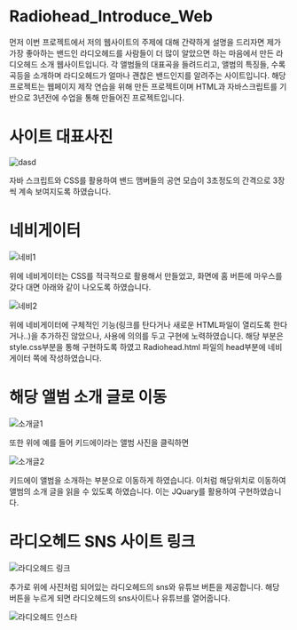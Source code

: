 # Radiohead_Introduce_Web
먼저 이번 프로젝트에서 저의 웹사이트의 주제에 대해 간략하게 설명을 드리자면 제가 가장 좋아하는 밴드인 라디오헤드를 사람들이 더 많이 알았으면 하는 마음에서 만든 라디오헤드 소개 웹사이트입니다.
각 앨범들의 대표곡을 들려드리고, 앨범의 특징들, 수록곡등을 소개하며 라디오헤드가 얼마나 괜찮은 밴드인지를 알려주는 사이트입니다.
해당 프로젝트는 웹페이지 제작 연습을 위해 만든 프로젝트이며 HTML과 자바스크립트를 기반으로 3년전에 수업을 통해 만들어진 프로젝트입니다.

# 사이트 대표사진

![dasd](https://user-images.githubusercontent.com/52379503/130396635-62de2119-efe7-4a6b-9d25-3e509cbd3cbc.png)

자바 스크립트와 CSS를 활용하여 밴드 맴버들의 공연 모습이 3초정도의 간격으로 3장씩 계속 보여지도록 하였습니다.

# 네비게이터

![네비1](https://user-images.githubusercontent.com/52379503/130396816-4b0b0cfe-e54f-4aae-884c-d078f0060985.png)

위에 네비게이터는 CSS를 적극적으로 활용해서 만들었고, 화면에 홈 버튼에 마우스를 갖다 대면 아래와 같이 나오도록 하였습니다.

![네비2](https://user-images.githubusercontent.com/52379503/130396884-4e883fb8-6762-46d4-9fbc-188dbca5f76a.PNG)

위에 네비게이터에 구체적인 기능(링크를 탄다거나 새로운 HTML파일이 열리도록 한다거나..)을 추가하진 않았으나, 사용에 의의를 두고 구현에 노력하였습니다. 해당 부분은 style.css부분을 통해 구현하도록 하였고 Radiohead.html 파일의 head부분에 네비게이터 쪽에 작성하였습니다. 

# 해당 앨범 소개 글로 이동

![소개글1](https://user-images.githubusercontent.com/52379503/130397103-70dae5f2-1861-4e42-a903-8df89221b360.PNG)

또한 위에 예를 들어 키드에이라는 앨범 사진을 클릭하면

![소개글2](https://user-images.githubusercontent.com/52379503/130397140-4b77f3c0-82ab-4358-8b5a-6a06af344f1f.PNG)

키드에이 앨범을 소개하는 부분으로 이동하게 하였습니다. 이처럼 해당위치로 이동하여 앨범의 소개 글을 읽을 수 있도록 하였습니다. 이는 JQuary를 활용하여 구현하였습니다.

# 라디오헤드 SNS 사이트 링크

![라디오헤드 링크](https://user-images.githubusercontent.com/52379503/130397166-a2d3d3fa-9c12-4d07-a886-cf70a7c5d0cf.PNG)

추가로 위에 사진처럼 되어있는 라디오헤드의 sns와 유튜브 버튼을 제공합니다. 해당 버튼을 누르게 되면 라디오헤드의 sns사이트나 유튜브를 열어줍니다.

![라디오헤드 인스타](https://user-images.githubusercontent.com/52379503/130397288-862221df-a0b6-4cb8-b892-dddb90cd271b.PNG)

